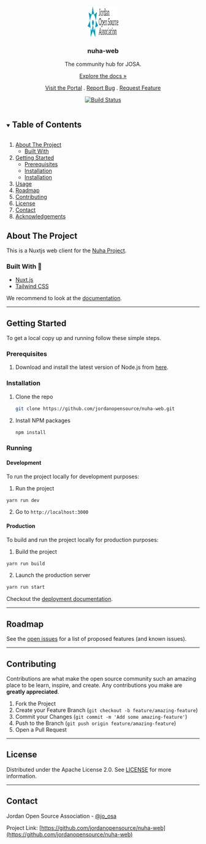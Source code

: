 <!-- PROJECT LOGO -->
<div align="center">
<a href="https://github.com/jordanopensource/nuha-web">
  <img src=".github/images/logo.svg" alt="Logo" width="80" height="80">
</a>

### nuha-web

The community hub for JOSA.

[Explore the docs »](https://github.com/jordanopensource/nuha-web)

[Visit the Portal]()
.
[Report Bug](https://github.com/jordanopensource/nuha-web/issues)
.
[Request Feature](https://github.com/jordanopensource/nuha-web/issues)

[![Build Status](https://builds.josa.dev/api/badges/jordanopensource/nuha-web/status.svg)](https://builds.josa.dev/jordanopensource/nuha-web)

</div>

<!-- TABLE OF CONTENTS -->
<details open="open">
  <summary><h2 style="display: inline-block">Table of Contents</h2></summary>
  <ol>
    <li>
      <a href="#about-the-project">About The Project</a>
      <ul>
        <li><a href="#built-with">Built With</a></li>
      </ul>
    </li>
    <li>
      <a href="#getting-started">Getting Started</a>
      <ul>
        <li><a href="#prerequisites">Prerequisites</a></li>
        <li><a href="#installation">Installation</a></li>
        <li><a href="#running">Installation</a></li>
      </ul>
    </li>
    <li><a href="#usage">Usage</a></li>
    <li><a href="#roadmap">Roadmap</a></li>
    <li><a href="#contributing">Contributing</a></li>
    <li><a href="#license">License</a></li>
    <li><a href="#contact">Contact</a></li>
    <li><a href="#acknowledgements">Acknowledgements</a></li>
  </ol>
</details>

<!-- ABOUT THE PROJECT -->
## About The Project

This is a Nuxtjs web client for the [Nuha Project](https://nuha.josa.ngo).

### Built With 🤖

* [Nuxt.js](https://v3.nuxtjs.org/)
* [Tailwind CSS](https://tailwindcss.com/)

We recommend to look at the [documentation](https://v3.nuxtjs.org).

___

<!-- GETTING STARTED -->
## Getting Started

To get a local copy up and running follow these simple steps.

### Prerequisites

1. Download and install the latest version of Node.js from [here](https://nodejs.org/en/download/).

### Installation

1. Clone the repo

   ```sh
   git clone https://github.com/jordanopensource/nuha-web.git
   ```

2. Install NPM packages

   ```sh
   npm install
   ```

### Running

#### Development

To run the project locally for development purposes:

1. Run the project

```sh
yarn run dev
```

2. Go to `http://localhost:3000`

#### Production

To build and run the project locally for production purposes:

1. Build the project

```sh
yarn run build
```

2. Launch the production server

```sh
yarn run start
```

Checkout the [deployment documentation](https://v3.nuxtjs.org/docs/deployment).

___

<!-- ROADMAP -->
## Roadmap

See the [open issues](https://github.com/jordanopensource/portal-web/issues) for a list of proposed features (and known issues).

___

<!-- CONTRIBUTING -->
## Contributing

Contributions are what make the open source community such an amazing place to be learn, inspire, and create. Any contributions you make are **greatly appreciated**.

1. Fork the Project
2. Create your Feature Branch (`git checkout -b feature/amazing-feature`)
3. Commit your Changes (`git commit -m 'Add some amazing-feature'`)
4. Push to the Branch (`git push origin feature/amazing-feature`)
5. Open a Pull Request

___

<!-- LICENSE -->
## License

Distributed under the Apache License 2.0. See [LICENSE](LICENSE) for more information.

___

<!-- CONTACT -->
## Contact

Jordan Open Source Association - [@jo_osa](https://twitter.com/@jo_osa)

Project Link: [https://github.com/jordanopensource/nuha-web](https://github.com/jordanopensource/nuha-web)
